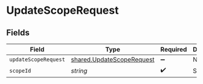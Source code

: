 # UpdateScopeRequest


## Fields

| Field                                                                  | Type                                                                   | Required                                                               | Description                                                            |
| ---------------------------------------------------------------------- | ---------------------------------------------------------------------- | ---------------------------------------------------------------------- | ---------------------------------------------------------------------- |
| `updateScopeRequest`                                                   | [shared.UpdateScopeRequest](../../models/shared/updatescoperequest.md) | :heavy_minus_sign:                                                     | N/A                                                                    |
| `scopeId`                                                              | *string*                                                               | :heavy_check_mark:                                                     | Scope ID                                                               |